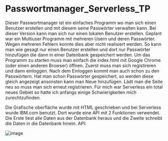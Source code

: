 # Passwortmanager_Serverless_TP
Dieser Passwortmanager ist ein einfaches Programm wo man sich einen Benutzer erstellen und mit diesem seine Passwörter verwalten kann.
Bei dieser Version kann man sich nur einen lokalen Benutzer erstellen. Geplant war ein Multiuser Programm mit mehreren Usern und deren Passwörter.
Wegen mehreren Fehlern konnte dies aber nicht realisiert werden.
So kann man wie gesagt nur einen Benutzer erstellen und dort nur Passwörter hinzufügen die dann in einer Datenbank gespeichert werden.
Um das Programm zu starten muss man einfach die index.html mit Google Chrome (oder einen anderen Browser) öffnen.
Zuerst muss man sich registireren und dann einloggen. Nach dem Einloggen kommt man auch schon zu den Passwörtern. Hat man schon Passwörter gespeichert,
so werden diese gleich angezeigt ansonsten kann man Neue hinzufügen.
Lädt man die Seite neu so muss man sich erneut registrieren.
Für mich war Serverless ein total neues Gebiet so hatte ich anfangs einige Schwierigkeiten mich zurechtzufinden.

Die Grafische oberfläche wurde mit HTML geschrieben und bei Serverless wurde IBM.com benutzt.
Dort wurde eine API mit 2 Funktionen verwendet. Die Erste liest alle Daten aus der Datenbank heraus und die Zweite schreibt die Daten in die Datenbank hinein.
API:

![image](https://user-images.githubusercontent.com/60352250/110208622-9c6d6880-7e88-11eb-910b-34bdfc74a4f6.png)

